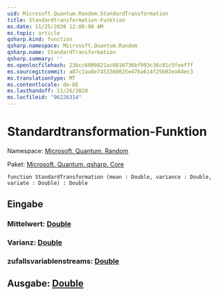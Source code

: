 ```yaml
---
uid: Microsoft.Quantum.Random.StandardTransformation
title: Standardtransformation-Funktion
ms.date: 11/25/2020 12:00:00 AM
ms.topic: article
qsharp.kind: function
qsharp.namespace: Microsoft.Quantum.Random
qsharp.name: StandardTransformation
qsharp.summary: ''
ms.openlocfilehash: 23bcc6000821ac6816736bf993c36c81c5feef7f
ms.sourcegitcommit: a87c1aa8e7453360025e47ba614f25b02ea84ec3
ms.translationtype: MT
ms.contentlocale: de-DE
ms.lasthandoff: 11/26/2020
ms.locfileid: "96226314"
---
```

# <a name="standardtransformation-function"></a>Standardtransformation-Funktion

Namespace: [Microsoft. Quantum. Random](xref:Microsoft.Quantum.Random)

Paket: [Microsoft. Quantum. qsharp. Core](https://nuget.org/packages/Microsoft.Quantum.QSharp.Core)




```qsharp
function StandardTransformation (mean : Double, variance : Double, variate : Double) : Double
```


## <a name="input"></a>Eingabe

### <a name="mean--double"></a>Mittelwert: [Double](xref:microsoft.quantum.lang-ref.double)




### <a name="variance--double"></a>Varianz: [Double](xref:microsoft.quantum.lang-ref.double)




### <a name="variate--double"></a>zufallsvariablenstreams: [Double](xref:microsoft.quantum.lang-ref.double)





## <a name="output--double"></a>Ausgabe: [Double](xref:microsoft.quantum.lang-ref.double)

